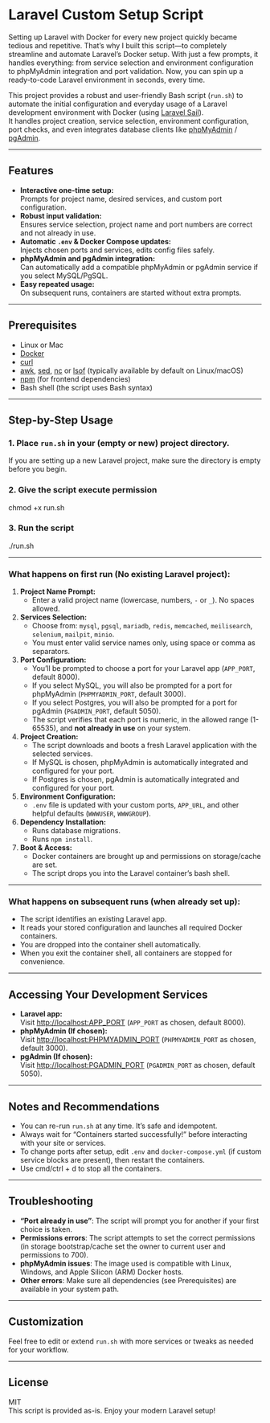 
# Laravel Custom Setup Script

Setting up Laravel with Docker for every new project quickly became tedious and repetitive. That’s why I built this script—to completely streamline and automate Laravel’s Docker setup. With just a few prompts, it handles everything: from service selection and environment configuration to phpMyAdmin integration and port validation. Now, you can spin up a ready-to-code Laravel environment in seconds, every time.

This project provides a robust and user-friendly Bash script (`run.sh`) to automate the initial configuration and everyday usage of a Laravel development environment with Docker (using [Laravel Sail](https://laravel.com/docs/sail)).  
It handles project creation, service selection, environment configuration, port checks, and even integrates database clients like [phpMyAdmin](https://www.phpmyadmin.net/) / [pgAdmin](https://www.pgadmin.org).

---

## Features

- **Interactive one-time setup:**  
  Prompts for project name, desired services, and custom port configuration.
- **Robust input validation:**  
  Ensures service selection, project name and port numbers are correct and not already in use.
- **Automatic `.env` & Docker Compose updates:**  
  Injects chosen ports and services, edits config files safely.
- **phpMyAdmin and pgAdmin integration:**  
  Can automatically add a compatible phpMyAdmin or pgAdmin service if you select MySQL/PgSQL.
- **Easy repeated usage:**  
  On subsequent runs, containers are started without extra prompts.

---

## Prerequisites
- Linux or Mac
- [Docker](https://www.docker.com/)
- [curl](https://curl.se/)
- [awk](https://www.gnu.org/software/gawk/), [sed](https://www.gnu.org/software/sed/), [nc](https://nmap.org/ncat/) or [lsof](https://linux.die.net/man/8/lsof) (typically available by default on Linux/macOS)
- [npm](https://www.npmjs.com/) (for frontend dependencies)
- Bash shell (the script uses Bash syntax)

---

## Step-by-Step Usage

### 1. Place `run.sh` in your (empty or new) project directory.

If you are setting up a new Laravel project, make sure the directory is empty before you begin.

### 2. Give the script execute permission

chmod +x run.sh

### 3. Run the script

./run.sh

---

### What happens on **first run** (No existing Laravel project):

1. **Project Name Prompt:**  
   - Enter a valid project name (lowercase, numbers, `-` or `_`). No spaces allowed.
2. **Services Selection:**  
   - Choose from: `mysql`, `pgsql`, `mariadb`, `redis`, `memcached`, `meilisearch`, `selenium`, `mailpit`, `minio`.
   - You must enter valid service names only, using space or comma as separators.
3. **Port Configuration:**  
   - You’ll be prompted to choose a port for your Laravel app (`APP_PORT`, default 8000).
   - If you select MySQL, you will also be prompted for a port for phpMyAdmin (`PHPMYADMIN_PORT`, default 3000).
   - If you select Postgres, you will also be prompted for a port for pgAdmin (`PGADMIN_PORT`, default 5050).
   - The script verifies that each port is numeric, in the allowed range (1-65535), and **not already in use** on your system.
4. **Project Creation:**  
   - The script downloads and boots a fresh Laravel application with the selected services.
   - If MySQL is chosen, phpMyAdmin is automatically integrated and configured for your port.
   - If Postgres is chosen, pgAdmin is automatically integrated and configured for your port.
5. **Environment Configuration:**  
   - `.env` file is updated with your custom ports, `APP_URL`, and other helpful defaults (`WWWUSER`, `WWWGROUP`).
6. **Dependency Installation:**  
   - Runs database migrations.
   - Runs `npm install`.
7. **Boot & Access:**  
   - Docker containers are brought up and permissions on storage/cache are set.
   - The script drops you into the Laravel container’s bash shell.

---

### What happens on **subsequent runs** (when already set up):

- The script identifies an existing Laravel app.
- It reads your stored configuration and launches all required Docker containers.
- You are dropped into the container shell automatically.
- When you exit the container shell, all containers are stopped for convenience.

---

## Accessing Your Development Services

- **Laravel app:**  
  Visit [http://localhost:APP_PORT](http://localhost:APP_PORT) (`APP_PORT` as chosen, default 8000).
- **phpMyAdmin (If chosen):**  
  Visit [http://localhost:PHPMYADMIN_PORT](http://localhost:PHPMYADMIN_PORT) (`PHPMYADMIN_PORT` as chosen, default 3000).
- **pgAdmin (If chosen):**  
  Visit [http://localhost:PGADMIN_PORT](http://localhost:PGADMIN_PORT) (`PGADMIN_PORT` as chosen, default 5050).

---

## Notes and Recommendations

- You can re-run `run.sh` at any time. It’s safe and idempotent.
- Always wait for “Containers started successfully!” before interacting with your site or services.
- To change ports after setup, edit `.env` and `docker-compose.yml` (if custom service blocks are present), then restart the containers.
- Use cmd/ctrl + d to stop all the containers.

---

## Troubleshooting

- **“Port already in use”**: The script will prompt you for another if your first choice is taken.
- **Permissions errors**: The script attempts to set the correct permissions (in storage bootstrap/cache set the owner to current user and permissions to 700).
- **phpMyAdmin issues**: The image used is compatible with Linux, Windows, and Apple Silicon (ARM) Docker hosts.
- **Other errors**: Make sure all dependencies (see Prerequisites) are available in your system path.

---

## Customization

Feel free to edit or extend `run.sh` with more services or tweaks as needed for your workflow.

---

## License

MIT  
This script is provided as-is. Enjoy your modern Laravel setup!


